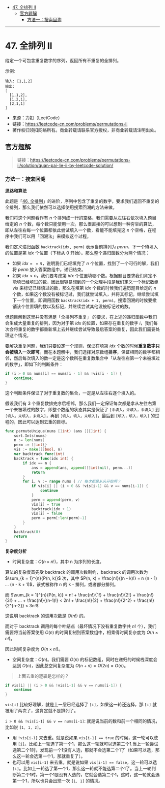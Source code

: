 - [47. 全排列 II](#47-全排列-ii)
  - [官方题解](#官方题解)
    - [方法一：搜索回溯](#方法一搜索回溯)


------------------------------

# 47. 全排列 II

给定一个可包含重复数字的序列，返回所有不重复的全排列。

示例:

```
输入: [1,1,2]
输出:
[
  [1,1,2],
  [1,2,1],
  [2,1,1]
]
```

- 来源：力扣（LeetCode）
- 链接：https://leetcode-cn.com/problems/permutations-ii
- 著作权归领扣网络所有。商业转载请联系官方授权，非商业转载请注明出处。

## 官方题解

> 链接：https://leetcode-cn.com/problems/permutations-ii/solution/quan-pai-lie-ii-by-leetcode-solution/

### 方法一：搜索回溯

**思路和算法**

此题是「[46. 全排列](https://leetcode-cn.com/problems/permutations/)」的进阶，序列中包含了重复的数字，要求我们返回不重复的全排列，那么我们依然可以选择使用搜索回溯的方法来做。

我们将这个问题看作有 $n$ 个排列成一行的空格，我们需要从左往右依次填入题目给定的 $n$ 个数，每个数只能使用一次。那么很直接的可以想到一种穷举的算法，即从左往右每一个位置都依此尝试填入一个数，看能不能填完这 $n$ 个空格，在程序中我们可以用「回溯法」来模拟这个过程。

我们定义递归函数 `backtrack(idx, perm)` 表示当前排列为 $\textit{perm}$，下一个待填入的位置是第 $\textit{idx}$ 个位置（下标从 0 开始）。那么整个递归函数分为两个情况：

- 如果 $\textit{idx}==n$，说明我们已经填完了 $n$ 个位置，找到了一个可行的解，我们将 $\textit{perm}$ 放入答案数组中，递归结束。
- 如果 $\textit{idx}<n$，我们要考虑第 $\textit{idx}$ 个位置填哪个数。根据题目要求我们肯定不能填已经填过的数，因此很容易想到的一个处理手段是我们定义一个标记数组 $\textit{vis}$ 来标记已经填过的数，那么在填第 $\textit{idx}$ 个数的时候我们遍历题目给定的 $n$ 个数，如果这个数没有被标记过，我们就尝试填入，并将其标记，继续尝试填下一个位置，即调用函数 `backtrack(idx + 1, perm)`。搜索回溯的时候要撤销该个位置填的数以及标记，并继续尝试其他没被标记过的数。

但题目解到这里并没有满足「全排列不重复」 的要求，在上述的递归函数中我们会生成大量重复的排列，因为对于第 $\textit{idx}$ 的位置，如果存在重复的数字 $i$，我们每次会将重复的数字都重新填上去并继续尝试导致最后答案的重复，因此我们需要处理这个情况。

要解决重复问题，我们只要设定一个规则，保证在填第 $\textit{idx}$ 个数的时候**重复数字只会被填入一次即可**。而在本题解中，我们选择对原数组**排序**，保证相同的数字都相邻，然后每次填入的数一定是这个数所在重复数集合中「从左往右第一个未被填过的数字」，即如下的判断条件：

```C++
if (i > 0 && nums[i] == nums[i - 1] && !vis[i - 1]) {
    continue;
}
```

这个判断条件保证了对于重复数的集合，一定是从左往右逐个填入的。

假设我们有 3 个重复数排完序后相邻，那么我们一定保证每次都是拿从左往右第一个未被填过的数字，即整个数组的状态其实是保证了 `[未填入，未填入，未填入]` 到 `[填入，未填入，未填入]`，再到 `[填入，填入，未填入]`，最后到 `[填入，填入，填入]` 的过程的，因此可以达到去重的目标。

```go
func permuteUnique(nums []int) (ans [][]int) {
    sort.Ints(nums)
    n := len(nums)
    perm := []int{}
    vis := make([]bool, n)
    var backtrack func(int)
    backtrack = func(idx int) {
        if idx == n {
            ans = append(ans, append([]int(nil), perm...))
            return
        }
        for i, v := range nums { // 每次都是从头开始啊？
            if vis[i] || (i > 0 && !vis[i-1] && v == nums[i-1]) {
                continue
            }
            perm = append(perm, v)
            vis[i] = true
            backtrack(idx + 1)
            vis[i] = false
            perm = perm[:len(perm)-1]
        }
    }
    backtrack(0)
    return
}
```

**复杂度分析**

- 时间复杂度：$O(n\times n!)$，其中 n 为序列的长度。

算法的复杂度首先受 backtrack 的调用次数制约，backtrack 的调用次数为 $\sum_{k = 1}^{n}{P(n, k)}$ 次，其中 $P(n, k) = \frac{n!}{(n - k)!} = n (n - 1) ... (n - k + 1)$，该式被称作 n 的 k - 排列，或者部分排列。

而 $\sum_{k = 1}^{n}{P(n, k)} = n! + \frac{n!}{1!} + \frac{n!}{2!} + \frac{n!}{3!} + ... + \frac{n!}{(n-1)!} < 2n! + \frac{n!}{2} + \frac{n!}{2^2} + \frac{n!}{2^{n-2}} < 3n!$ 

这说明 backtrack 的调用次数是 $O(n!)$ 的。

而对于 backtrack 调用的每个叶结点（最坏情况下没有重复数字共 $n!$ 个），我们需要将当前答案使用 $O(n)$ 的时间复制到答案数组中，相乘得时间复杂度为 $O(n \times n!)$。

因此时间复杂度为 $O(n \times n!)$。

- 空间复杂度：$O(n)$。我们需要 $O(n)$ 的标记数组，同时在递归的时候栈深度会达到 $O(n)$，因此总空间复杂度为 $O(n + n)=O(2n)=O(n)$。


> 上面去重的逻辑是怎样的？

```go
if vis[i] || (i > 0 && !vis[i-1] && v == nums[i-1]) {
    continue
}
```

`vis[i]` 比较好理解，就是上一层已经选择了 `[i]`，如果这一轮还选择，那 `[i]` 就被用了两次了，这肯定就不是排列了。

`i > 0 && !vis[i-1] && v == nums[i-1]`: 就是说当前的数和前一个相同的情况，比如说 `[1, 1, 2]`。
- 用 `!vis[i-1]` 来去重。就是说如果 `vis[i-1] == true` 的时候，这一轮可以使用 `[i]`。比如上一轮选了第一个1，那么这一轮就可以选第二个1.当上一轮尝试选第二个1时，发现前一个1没有人选，那就不会选第二个1了（如果可以选，那么这一轮会选第一个1，那就重复了）。
- 也可以用 `vis[i-1]` 来去重。就是说如果 `vis[i-1] == false`，这一轮可以选 `[i]`。比如上一轮选了第一个1，那么这一轮就不能选第二个1了。当上一轮判断第二个1时，第一个1是没有人选的，它就会选第二个1，这时，这一轮就会选第一个1，所以也只会出现一次 `[1, 1]` 的情况。
